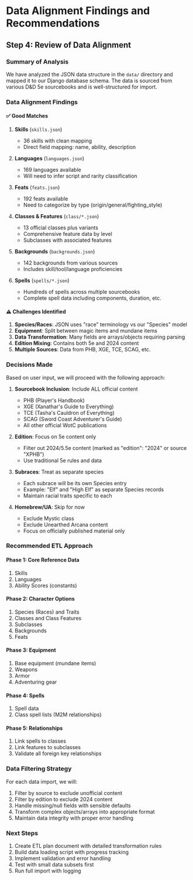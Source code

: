 # Data Alignment Findings and Recommendations

## Step 4: Review of Data Alignment

### Summary of Analysis

We have analyzed the JSON data structure in the `data/` directory and mapped it to our Django database schema. The data is sourced from various D&D 5e sourcebooks and is well-structured for import.

### Data Alignment Findings

#### ✅ Good Matches
1. **Skills** (`skills.json`)
   - 36 skills with clean mapping
   - Direct field mapping: name, ability, description

2. **Languages** (`languages.json`)
   - 169 languages available
   - Will need to infer script and rarity classification

3. **Feats** (`feats.json`)
   - 192 feats available
   - Need to categorize by type (origin/general/fighting_style)

4. **Classes & Features** (`class/*.json`)
   - 13 official classes plus variants
   - Comprehensive feature data by level
   - Subclasses with associated features

5. **Backgrounds** (`backgrounds.json`)
   - 142 backgrounds from various sources
   - Includes skill/tool/language proficiencies

6. **Spells** (`spells/*.json`)
   - Hundreds of spells across multiple sourcebooks
   - Complete spell data including components, duration, etc.

#### ⚠️ Challenges Identified
1. **Species/Races**: JSON uses "race" terminology vs our "Species" model
2. **Equipment**: Split between magic items and mundane items
3. **Data Transformation**: Many fields are arrays/objects requiring parsing
4. **Edition Mixing**: Contains both 5e and 2024 content
5. **Multiple Sources**: Data from PHB, XGE, TCE, SCAG, etc.

### Decisions Made

Based on user input, we will proceed with the following approach:

1. **Sourcebook Inclusion**: Include ALL official content
   - PHB (Player's Handbook)
   - XGE (Xanathar's Guide to Everything)
   - TCE (Tasha's Cauldron of Everything)
   - SCAG (Sword Coast Adventurer's Guide)
   - All other official WotC publications

2. **Edition**: Focus on 5e content only
   - Filter out 2024/5.5e content (marked as "edition": "2024" or source "XPHB")
   - Use traditional 5e rules and data

3. **Subraces**: Treat as separate species
   - Each subrace will be its own Species entry
   - Example: "Elf" and "High Elf" as separate Species records
   - Maintain racial traits specific to each

4. **Homebrew/UA**: Skip for now
   - Exclude Mystic class
   - Exclude Unearthed Arcana content
   - Focus on officially published material only

### Recommended ETL Approach

#### Phase 1: Core Reference Data
1. Skills
2. Languages
3. Ability Scores (constants)

#### Phase 2: Character Options
1. Species (Races) and Traits
2. Classes and Class Features
3. Subclasses
4. Backgrounds
5. Feats

#### Phase 3: Equipment
1. Base equipment (mundane items)
2. Weapons
3. Armor
4. Adventuring gear

#### Phase 4: Spells
1. Spell data
2. Class spell lists (M2M relationships)

#### Phase 5: Relationships
1. Link spells to classes
2. Link features to subclasses
3. Validate all foreign key relationships

### Data Filtering Strategy

For each data import, we will:
1. Filter by source to exclude unofficial content
2. Filter by edition to exclude 2024 content
3. Handle missing/null fields with sensible defaults
4. Transform complex objects/arrays into appropriate format
5. Maintain data integrity with proper error handling

### Next Steps

1. Create ETL plan document with detailed transformation rules
2. Build data loading script with progress tracking
3. Implement validation and error handling
4. Test with small data subsets first
5. Run full import with logging